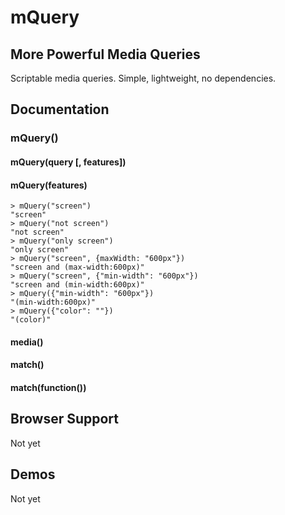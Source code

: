 # mQuery

## More Powerful Media Queries

Scriptable media queries. Simple, lightweight, no dependencies.

## Documentation

### mQuery()

#### mQuery(query [, features])
#### mQuery(features)

```
> mQuery("screen")
"screen"
> mQuery("not screen")
"not screen"
> mQuery("only screen")
"only screen"
> mQuery("screen", {maxWidth: "600px"})
"screen and (max-width:600px)"
> mQuery("screen", {"min-width": "600px"})
"screen and (min-width:600px)"
> mQuery({"min-width": "600px"})
"(min-width:600px)"
> mQuery({"color": ""})
"(color)"
```

#### media()

#### match()
#### match(function())

## Browser Support

Not yet

## Demos

Not yet